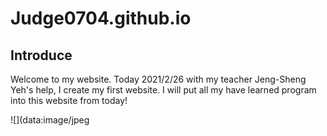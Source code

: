 # Judge0704.github.io

## Introduce
Welcome to my website. Today 2021/2/26 with my teacher Jeng-Sheng Yeh's help, I create my first website.  I will put all my have learned program into this website from today!


![](data:image/jpeg
